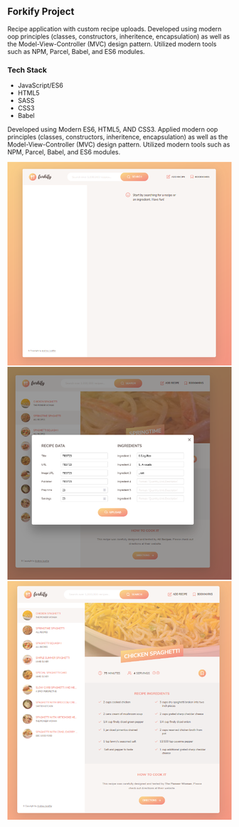 ## Forkify Project ##

Recipe application with custom recipe uploads. Developed using modern oop principles (classes, constructors, inheritence, encapsulation) as well as the Model-View-Controller (MVC) design pattern. Utilized modern tools such as NPM, Parcel, Babel, and ES6 modules. 

### Tech Stack ###
* JavaScript/ES6
* HTML5
* SASS
* CSS3
* Babel

Developed using Modern ES6, HTML5, AND CSS3. Applied modern oop principles (classes, constructors, inheritence, encapsulation) as well as the Model-View-Controller (MVC) design pattern. Utilized modern tools such as NPM, Parcel, Babel, and ES6 modules. 

![Forkify](https://github.com/javida1492/forkify/blob/master/forkify.png)
![Forkify](https://github.com/javida1492/forkify/blob/master/forkifyAdd.png)
![Forkify](https://github.com/javida1492/forkify/blob/master/forkifyResults.png)
